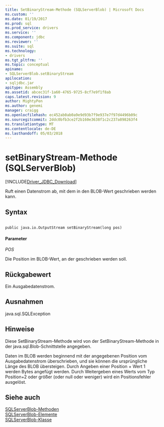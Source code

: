 ```yaml
---
title: SetBinaryStream-Methode (SQLServerBlob) | Microsoft Docs
ms.custom: ''
ms.date: 01/19/2017
ms.prod: sql
ms.prod_service: drivers
ms.service: ''
ms.component: jdbc
ms.reviewer: ''
ms.suite: sql
ms.technology:
- drivers
ms.tgt_pltfrm: ''
ms.topic: conceptual
apiname:
- SQLServerBlob.setBinaryStream
apilocation:
- sqljdbc.jar
apitype: Assembly
ms.assetid: abcec31f-1a60-4765-9725-8cf7e9f1f8ab
caps.latest.revision: 9
author: MightyPen
ms.author: genemi
manager: craigg
ms.openlocfilehash: ec452ab0ab0a9e9d93b7f9e937e7f97d4496b09c
ms.sourcegitcommit: 2ddc0bfb3ce2f2b160e3638f1c2c237a898263f4
ms.translationtype: MT
ms.contentlocale: de-DE
ms.lasthandoff: 05/03/2018
---
```

# <a name="setbinarystream-method-sqlserverblob"></a>setBinaryStream-Methode (SQLServerBlob)
[!INCLUDE[Driver_JDBC_Download](../../../includes/driver_jdbc_download.md)]

  Ruft einen Datenstrom ab, mit dem in den BLOB-Wert geschrieben werden kann.  
  
## <a name="syntax"></a>Syntax  
  
```  
  
public java.io.OutputStream setBinaryStream(long pos)  
```  
  
#### <a name="parameters"></a>Parameter  
 *POS*  
  
 Die Position im BLOB-Wert, an der geschrieben werden soll.  
  
## <a name="return-value"></a>Rückgabewert  
 Ein Ausgabedatenstrom.  
  
## <a name="exceptions"></a>Ausnahmen  
 java.sql.SQLException  
  
## <a name="remarks"></a>Hinweise  
 Diese SetBinaryStream-Methode wird von der SetBinaryStream-Methode in der java.sql.Blob-Schnittstelle angegeben.  
  
 Daten im BLOB werden beginnend mit der angegebenen Position vom Ausgabedatenstrom überschrieben, und sie können die ursprüngliche Länge des BLOB übersteigen. Durch Angeben einer Position + Wert 1 werden Bytes angefügt werden. Durch Weitergeben eines Werts vom Typ Position+2 oder größer (oder null oder weniger) wird ein Positionsfehler ausgelöst.  
  
## <a name="see-also"></a>Siehe auch  
 [SQLServerBlob-Methoden](../../../connect/jdbc/reference/sqlserverblob-methods.md)   
 [SQLServerBlob-Elemente](../../../connect/jdbc/reference/sqlserverblob-members.md)   
 [SQLServerBlob-Klasse](../../../connect/jdbc/reference/sqlserverblob-class.md)  
  
  
